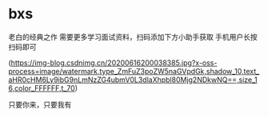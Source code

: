 # bxs
老白的经典之作
需要更多学习面试资料，扫码添加下方小助手获取
手机用户长按扫码即可

​(https://img-blog.csdnimg.cn/20200616200038385.jpg?x-oss-process=image/watermark,type_ZmFuZ3poZW5naGVpdGk,shadow_10,text_aHR0cHM6Ly9ibG9nLmNzZG4ubmV0L3dlaXhpbl80Mjg2NDkwNQ==,size_16,color_FFFFFF,t_70)

只要你来，只要我有
